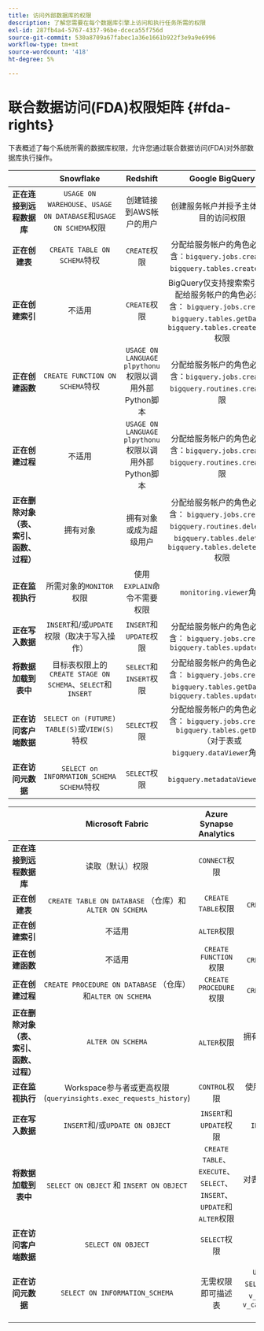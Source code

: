 ```yaml
---
title: 访问外部数据库的权限
description: 了解您需要在每个数据库引擎上访问和执行任务所需的权限
exl-id: 287fb4a4-5767-4337-96be-dceca55f756d
source-git-commit: 530a8709a67fabec1a36e1661b922f3e9a9e6996
workflow-type: tm+mt
source-wordcount: '418'
ht-degree: 5%

---
```


# 联合数据访问(FDA)权限矩阵 {#fda-rights}

下表概述了每个系统所需的数据库权限，允许您通过联合数据访问(FDA)对外部数据库执行操作。

|   | Snowflake | Redshift | Google BigQuery | 数据块 |
|:-:|:-:|:-:|:-:|:-:|
| **正在连接到远程数据库** | `USAGE ON WAREHOUSE`、`USAGE ON DATABASE`和`USAGE ON SCHEMA`权限 | 创建链接到AWS帐户的用户 | 创建服务帐户并授予主体对项目的访问权限 | 目录的`USE CATALOG`权限和SQL仓库的`CAN_USE`权限 |
| **正在创建表** | `CREATE TABLE ON SCHEMA`特权 | `CREATE`权限 | 分配给服务帐户的角色必须包含：`bigquery.jobs.create`和`bigquery.tables.create`权限 | `USE SCHEMA`和`CREATE TABLE`权限 |
| **正在创建索引** | 不适用 | `CREATE`权限 | BigQuery仅支持搜索索引。 分配给服务帐户的角色必须包含： `bigquery.jobs.create`、`bigquery.tables.getData`和`bigquery.tables.createIndex`权限 | 不适用 |
| **正在创建函数** | `CREATE FUNCTION ON SCHEMA`特权 | `USAGE ON LANGUAGE plpythonu`权限以调用外部Python脚本 | 分配给服务帐户的角色必须包含：`bigquery.jobs.create`和`bigquery.routines.create`权限 | `CREATE FUNCTION`权限 |
| **正在创建过程** | 不适用 | `USAGE ON LANGUAGE plpythonu`权限以调用外部Python脚本 | 分配给服务帐户的角色必须包含：`bigquery.jobs.create`和`bigquery.routines.create`权限 |  不适用 |
| **正在删除对象（表、索引、函数、过程）** | 拥有对象 | 拥有对象或成为超级用户 | 分配给服务帐户的角色必须包含： `bigquery.jobs.create`、`bigquery.routines.delete`、`bigquery.tables.delete`和`bigquery.tables.deleteIndex`权限 | 不适用 |
| **正在监视执行** | 所需对象的`MONITOR`权限 | 使用`EXPLAIN`命令不需要权限 | `monitoring.viewer`角色 | `CAN_VIEW`权限 |
| **正在写入数据** | `INSERT`和/或`UPDATE`权限（取决于写入操作） | `INSERT`和`UPDATE`权限 | 分配给服务帐户的角色必须包含： `bigquery.jobs.create`和`bigquery.tables.updateData` | `MODIFY`权限 |
| **将数据加载到表中** | 目标表权限上的`CREATE STAGE ON SCHEMA`、`SELECT`和`INSERT` | `SELECT`和`INSERT`权限 | 分配给服务帐户的角色必须包含： `bigquery.jobs.create`、`bigquery.tables.getData`和`bigquery.tables.updateData` | `SELECT`和`MODIFY`权限 |
| **正在访问客户端数据** | `SELECT on (FUTURE) TABLE(S)`或`VIEW(S)`特权 | `SELECT`权限 | 分配给服务帐户的角色必须包含： `bigquery.jobs.create`和`bigquery.tables.getData` （对于表或`bigquery.dataViewer`角色） | `SELECT`权限 |
| **正在访问元数据** | `SELECT on INFORMATION_SCHEMA SCHEMA`特权 | `SELECT`权限 | `bigquery.metadataViewer`角色 |  `SELECT on INFORMATION_SCHEMA SCHEMA`权限 |


|   | Microsoft Fabric | Azure Synapse Analytics | Vertica |
|:-:|:-:|:-:|:-:|
| **正在连接到远程数据库** | 读取（默认）权限 | `CONNECT`权限 | 无需权限 |
| **正在创建表** | `CREATE TABLE ON DATABASE` （仓库）和`ALTER ON SCHEMA` | `CREATE TABLE`权限 | `CREATE ON SCHEMA`特权 |
| **正在创建索引** | 不适用 | `ALTER`权限 | 不适用 |
| **正在创建函数** | 不适用 | `CREATE FUNCTION`权限 | `CREATE ON SCHEMA`特权 |
| **正在创建过程** | `CREATE PROCEDURE ON DATABASE` （仓库）和`ALTER ON SCHEMA` | `CREATE PROCEDURE`权限 | `CREATE ON SCHEMA`特权 |
| **正在删除对象（表、索引、函数、过程）** | `ALTER ON SCHEMA` | `ALTER`权限 | 拥有对象或对象的`DROP`权限 |
| **正在监视执行** | Workspace参与者或更高权限(`queryinsights.exec_requests_history`) | `CONTROL`权限 | 使用`EXPLAIN`语句不需要任何特权 |
| **正在写入数据** | `INSERT`和/或`UPDATE ON OBJECT` | `INSERT`和`UPDATE`权限 | `INSERT`和`UPDATE`权限 |
| **将数据加载到表中** | `SELECT ON OBJECT` 和 `INSERT ON OBJECT` | `CREATE TABLE`、`EXECUTE`、`SELECT`、`INSERT`、`UPDATE`和`ALTER`权限 | 对表的`INSERT`权限，对架构的`USAGE`权限 |
| **正在访问客户端数据** | `SELECT ON OBJECT` | `SELECT`权限 | `SELECT`特权 |
| **正在访问元数据** | `SELECT ON INFORMATION_SCHEMA` | 无需权限即可描述表 | `USAGE ON SCHEMA`、`SELECT on TABLE`以及表`v_catalog.columns`和`v_catalog.view_columns`的权限 |
